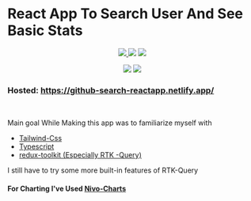 <h1>React App To Search User And See Basic Stats</h1>
<p align="center">
<a href="https://redux-toolkit.js.org/introduction/getting-started/"><img src="https://img.shields.io/static/v1?label=redux-toolkit&message=1.6.1&color=blueviolet"> </a>
<a href="https://react-typescript-cheatsheet.netlify.app/docs/basic/setup/"><img src="https://img.shields.io/static/v1?label=typescript&message=^4.4.2&color=yellow"></a>
<a href="https://redux-toolkit.js.org/rtk-query/overview"><img src="https://img.shields.io/static/v1?label=redux-toolkit&message=RTK-Query&color=blueviolet"></a>

<p align="center">
<a href="https://tailwindcss.com/docs"><img src="https://img.shields.io/static/v1?label=TailwindCss&message=v2.0&color=blue"></a>
<a href="https://nivo.rocks/components"><img src="https://img.shields.io/static/v1?label=@nivo/core&message=^0.73.0&color=orange"></a>

</p>
</p>

<h3>Hosted: <a href="https://github-search-reactapp.netlify.app/">https://github-search-reactapp.netlify.app/</a></h3>
<br>
<p>Main goal While Making this app was to familiarize myself with</p>

<ul>
<li><a href="https://tailwindcss.com/">Tailwind-Css</a></li>
<li><a href="https://react-typescript-cheatsheet.netlify.app/docs/basic/setup/">  Typescript</a></li>
<li><a href="https://redux-toolkit.js.org/introduction/getting-started/">redux-toolkit (Especially RTK -Query)</a></li>
</ul>
<p>I still have to try some more built-in features of RTK-Query</p>

<h4>For Charting I've Used <a href="https://nivo.rocks/components/">Nivo-Charts</a> </h4>







